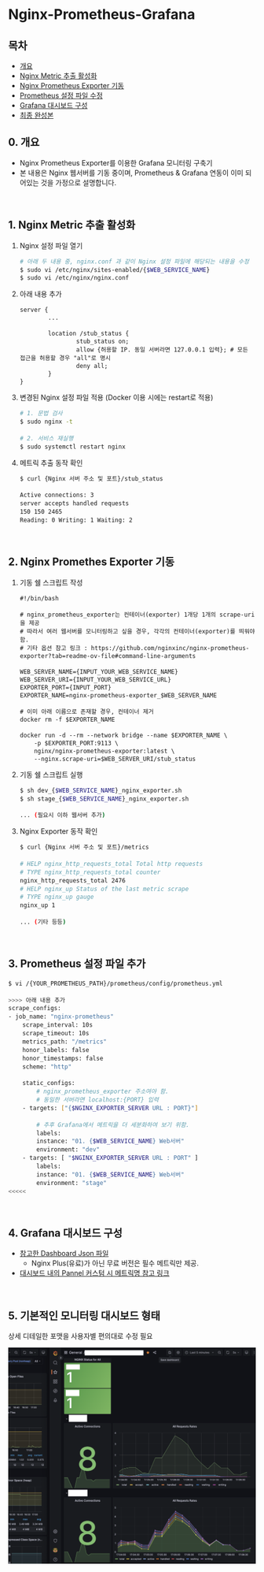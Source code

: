 # Nginx-Prometheus-Grafana

## 목차

- [개요](#0-개요)
- [Nginx Metric 추출 활성화](#1-nginx-metric-추출-활성화)
- [Nginx Prometheus Exporter 기동](#2-nginx-promethes-exporter-기동)
- [Prometheus 설정 파일 수정](#3-prometheus-설정-파일-추가)
- [Grafana 대시보드 구성](#4-grafana-대시보드-구성)
- [최종 완성본](#5-기본적인-모니터링-대시보드-형태)

## 0. 개요

- Nginx Prometheus Exporter를 이용한 Grafana 모니터링 구축기
- 본 내용은 Nginx 웹서버를 기동 중이며, Prometheus & Grafana 연동이 이미 되어있는 것을 가정으로 설명합니다.

<br/>

## 1. Nginx Metric 추출 활성화

1. Nginx 설정 파일 열기
    ```bash
    # 아래 두 내용 중, nginx.conf 과 같이 Nginx 설정 파일에 해당되는 내용을 수정
    $ sudo vi /etc/nginx/sites-enabled/{$WEB_SERVICE_NAME}
    $ sudo vi /etc/nginx/nginx.conf
    ```

2. 아래 내용 추가
    ```text
    server {
            ...

            location /stub_status {
                    stub_status on;
                    allow {허용할 IP. 동일 서버라면 127.0.0.1 입력}; # 모든 접근을 허용할 경우 "all"로 명시
                    deny all;
            }
    }
    ```


3. 변경된 Nginx 설정 파일 적용 (Docker 이용 시에는 restart로 적용)
    ```bash
    # 1. 문법 검사
    $ sudo nginx -t

    # 2. 서비스 재실행
    $ sudo systemctl restart nginx
    ```

4. 메트릭 추출 동작 확인
    ```bash
    $ curl {Nginx 서버 주소 및 포트}/stub_status

    Active connections: 3
    server accepts handled requests
    150 150 2465
    Reading: 0 Writing: 1 Waiting: 2
    ```

<br/>

## 2. Nginx Promethes Exporter 기동

1. 기동 쉘 스크립트 작성
    ```shell
    #!/bin/bash

    # nginx_prometheus_exporter는 컨테이너(exporter) 1개당 1개의 scrape-uri을 제공
    # 따라서 여러 웹서버를 모니터링하고 싶을 경우, 각각의 컨테이너(exporter)를 띄워야 함.
    # 기타 옵션 참고 링크 : https://github.com/nginxinc/nginx-prometheus-exporter?tab=readme-ov-file#command-line-arguments

    WEB_SERVER_NAME={INPUT_YOUR_WEB_SERVICE_NAME} 
    WEB_SERVER_URI={INPUT_YOUR_WEB_SERVICE_URL}
    EXPORTER_PORT={INPUT_PORT}
    EXPORTER_NAME=nginx-prometheus-exporter_$WEB_SERVER_NAME

    # 이미 아래 이름으로 존재할 경우, 컨테이너 제거
    docker rm -f $EXPORTER_NAME

    docker run -d --rm --network bridge --name $EXPORTER_NAME \
        -p $EXPORTER_PORT:9113 \
        nginx/nginx-prometheus-exporter:latest \
        --nginx.scrape-uri=$WEB_SERVER_URI/stub_status
    ```

2. 기동 쉘 스크립트 실행
    ```bash
    $ sh dev_{$WEB_SERVICE_NAME}_nginx_exporter.sh
    $ sh stage_{$WEB_SERVICE_NAME}_nginx_exporter.sh

    ... (필요시 이하 웹서버 추가)
    ```

3. Nginx Exporter 동작 확인
    ```bash
    $ curl {Nginx 서버 주소 및 포트}/metrics

    # HELP nginx_http_requests_total Total http requests
    # TYPE nginx_http_requests_total counter
    nginx_http_requests_total 2476
    # HELP nginx_up Status of the last metric scrape
    # TYPE nginx_up gauge
    nginx_up 1

    ... (기타 등등)
    ```

<br/>

## 3. Prometheus 설정 파일 추가

   ```bash
   $ vi /{YOUR_PROMETHEUS_PATH}/prometheus/config/prometheus.yml
   
   >>>> 아래 내용 추가
   scrape_configs:
   - job_name: "nginx-prometheus"
       scrape_interval: 10s
       scrape_timeout: 10s
       metrics_path: "/metrics"
       honor_labels: false
       honor_timestamps: false
       scheme: "http"
   
       static_configs:
           # nginx_prometheus_exporter 주소여야 함.
           # 동일한 서버라면 localhost:{PORT} 입력
       - targets: ["{$NGINX_EXPORTER_SERVER URL : PORT}"]
       
           # 추후 Grafana에서 메트릭을 더 세분화하여 보기 위함.
           labels:
           instance: "01. {$WEB_SERVICE_NAME} Web서버"
           environment: "dev"
       - targets: [ "$NGINX_EXPORTER_SERVER URL : PORT" ]
           labels:
           instance: "01. {$WEB_SERVICE_NAME} Web서버"
           environment: "stage"
   <<<<<
   ```

<br/>

## 4. Grafana 대시보드 구성

- [참고한 Dashboard Json 파일](https://github.com/gurumee92/getting-started-prometheus/blob/master/src/part2/ch06/grafana/dashboard.json)
    - Nginx Plus(유료)가 아닌 무료 버전은 필수 메트릭만 제공.
- [대시보드 내의 Pannel 커스텀 시 메트릭명 참고 링크](https://github.com/nginxinc/nginx-prometheus-exporter?tab=readme-ov-file#stub-status-metrics)

<br/>

## 5. 기본적인 모니터링 대시보드 형태

상세 디테일한 포맷을 사용자별 편의대로 수정 필요

![nginx-monitoring.png](nginx-monitoring.png)